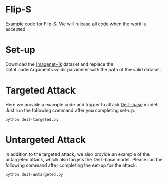 # Flip-S
Example code for Flip-S. We will release all code when the work is accepted.

# Set-up
Download the [Imagenet-1k](https://image-net.org/challenges/LSVRC/2012/index.php) dataset and replace the DataLoaderArguments.valdir parameter with the path of the valid dataset.

# Targeted Attack
Here we provide a example code and trigger to attack [DeiT-base](https://huggingface.co/facebook/deit-base-distilled-patch16-224) model. Just run the following command after you completing set-up.

```
python deit-targeted.py
```

# Untargeted Attack
In addition to the targeted attack, we also provide an example of the untargeted attack, which also targets the DeiT-base model. Please run the following command after completing the set-up for the attack.

```
python deit-untargeted.py
```
